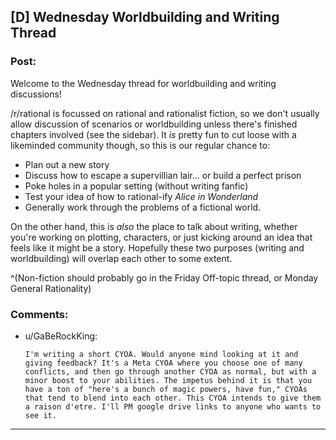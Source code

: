 ## [D] Wednesday Worldbuilding and Writing Thread

### Post:

Welcome to the Wednesday thread for worldbuilding and writing discussions!

/r/rational is focussed on rational and rationalist fiction, so we don't usually allow discussion of scenarios or worldbuilding unless there's finished chapters involved (see the sidebar).  It *is* pretty fun to cut loose with a likeminded community though, so this is our regular chance to:

* Plan out a new story
* Discuss how to escape a supervillian lair... or build a perfect prison
* Poke holes in a popular setting (without writing fanfic)
* Test your idea of how to rational-ify *Alice in Wonderland*
* Generally work through the problems of a fictional world.

On the other hand, this is *also* the place to talk about writing, whether you're working on plotting, characters, or just kicking around an idea that feels like it might be a story. Hopefully these two purposes (writing and worldbuilding) will overlap each other to some extent.

^(Non-fiction should probably go in the Friday Off-topic thread, or Monday General Rationality)


### Comments:

- u/GaBeRockKing:
  ```
  I'm writing a short CYOA. Would anyone mind looking at it and giving feedback? It's a Meta CYOA where you choose one of many conflicts, and then go through another CYOA as normal, but with a minor boost to your abilities. The impetus behind it is that you have a ton of "here's a bunch of magic powers, have fun," CYOAs that tend to blend into each other. This CYOA intends to give them a raison d'etre. I'll PM google drive links to anyone who wants to see it.
  ```

---

